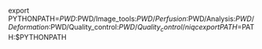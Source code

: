 export PYTHONPATH=$PWD:$PWD/Image_tools:$PWD/Perfusion:$PWD/Analysis:$PWD/Deformation:$PWD/Quality_control:$PWD/Quality_control/niqc
export PATH=$PATH:$PYTHONPATH